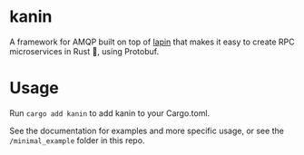 # kanin
A framework for AMQP built on top of [lapin](https://github.com/amqp-rs/lapin) that makes it easy to create RPC microservices in Rust 🦀, using Protobuf.

# Usage
Run `cargo add kanin` to add kanin to your Cargo.toml.

See the documentation for examples and more specific usage, or see the `/minimal_example` folder in this repo.

